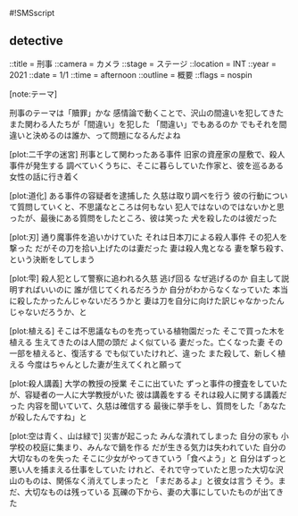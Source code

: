 #!SMSscript

## detective

::title = 刑事
::camera = カメラ
::stage = ステージ
::location = INT
::year = 2021
::date = 1/1
::time = afternoon
::outline = 概要
::flags = nospin

[note:テーマ]

刑事のテーマは「贖罪」かな
感情論で動くことで、沢山の間違いを犯してきた
また関わる人たちが「間違い」を犯した
「間違い」でもあるのか
でもそれを間違いと決めるのは誰か、って問題になるんだよね

[plot:二千字の迷宮]
刑事として関わったある事件
旧家の資産家の屋敷で、殺人事件が発生する
調べていくうちに、そこに暮らしていた作家と、彼を巡るある女性の話に行き着く

[plot:道化]
ある事件の容疑者を逮捕した
久慈は取り調べを行う
彼の行動について質問していくと、不思議なところは何もない
犯人ではないのではないかと思ったが、最後にある質問をしたところ、彼は笑った
犬を殺したのは彼だった

[plot:刃]
通り魔事件を追いかけていた
それは日本刀による殺人事件
その犯人を撃った
だがその刀を拾い上げたのは妻だった
妻は殺人鬼となる
妻を撃ち殺す、という決断をしてしまう

[plot:雫]
殺人犯として警察に追われる久慈
逃げ回る
なぜ逃げるのか
自主して説明すればいいのに
誰が信じてくれるだろうか
自分がわからなくなっていた
本当に殺したかったんじゃないだろうかと
妻は刀を自分に向けた訳じゃなかったんじゃないだろうか、と

[plot:植える]
そこは不思議なものを売っている植物園だった
そこで買った木を植える
生えてきたのは人間の頭だ
よく似ている
妻だった。亡くなった妻
その一部を植えると、復活する
でも似ていたけれど、違った
また殺して、新しく植える
今度はちゃんとした妻が生えてくれと願って

[plot:殺人講義]
大学の教授の授業
そこに出ていた
ずっと事件の捜査をしていたが、容疑者の一人に大学教授がいた
彼は講義をする
それは殺人に関する講義だった
内容を聞いていて、久慈は確信する
最後に挙手をし、質問をした「あなたが殺したんですね」と

[plot:空は青く、山は緑で]
災害が起こった
みんな潰れてしまった
自分の家も
小学校の校庭に集まり、みんなで鍋を作る
だが生きる気力は失われていた
自分の大切なものを失った
そこに少女がやってきていう「食べよう」と
自分はずっと悪い人を捕まえる仕事をしていた
けれど、それで守っていたと思った大切な沢山のものは、関係なく消えてしまったと
「まだあるよ」と彼女は言う
そう。まだ、大切なものは残っている
瓦礫の下から、妻の大事にしていたものが出てきた
